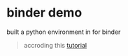 # binder demo

built a python environment in for binder
> accroding this [tutorial](https://medium.com/datainpoint/getting-started-with-binder-c27bb62f9028)

